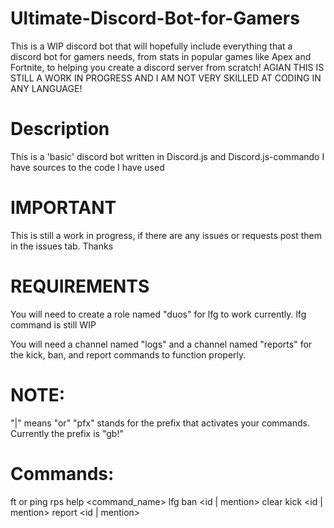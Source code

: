 # Ultimate-Discord-Bot-for-Gamers
This is a WIP discord bot that will hopefully include everything that a discord bot for gamers needs, from stats in popular games like Apex and Fortnite, to helping you create a discord server from scratch! AGIAN THIS IS STILL A WORK IN PROGRESS AND I AM NOT VERY SKILLED AT CODING IN ANY LANGUAGE!

# Description
This is a 'basic' discord bot written in Discord.js and Discord.js-commando
I have sources to the code I have used

# IMPORTANT
This is still a work in progress, if there are any issues or requests post them in the issues tab. Thanks
# REQUIREMENTS
You will need to create a role named "duos" for lfg to work currently. lfg command is still WIP

You will need a channel named "logs" and a channel named "reports" for the kick, ban, and report commands to function properly.

# NOTE:
"|" means "or"
"pfx" stands for the prefix that activates your commands. Currently the prefix is "gb!"

# Commands:
ft <stats platform username> or <shop> 
ping
rps 
help <command_name>
lfg <duos>
ban <id | mention> <reason>
clear <amount>
kick <id | mention> <reason>
report <id | mention> <reason>
